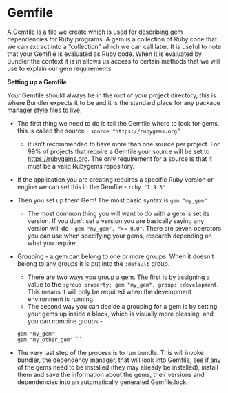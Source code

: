 # Gemfile

A Gemfile is a file we create which is used for describing gem dependencies for Ruby programs. A gem is a collection of Ruby code that we can extract into a “collection” which we can call later.
It is useful to note that your Gemfile is evaluated as Ruby code. When it is evaluated by Bundler the context it is in allows us access to certain methods that we will use to explain our gem requirements.

**Setting up a Gemfile**

Your Gemfile should always be in the root of your project directory, this is where Bundler expects it to be and it is the standard place for any package manager style files to live.

* The first thing we need to do is tell the Gemfile where to look for gems, this is called the source - ```source "https://rubygems.org”```
  * It isn’t recommended to have more than one source per project. For 99% of projects that require a Gemfile your source will be set to https://rubygems.org. The only requirement for a source is that it must be a valid Rubygems repository.

* If the application you are creating requires a specific Ruby version or engine we can set this in the Gemfile - ```ruby "1.9.3"```

* Then you set up them Gem! The most basic syntax is ```gem "my_gem"```
  * The most common thing you will want to do with a gem is set its version. If you don’t set a version you are basically saying any version will do - ```gem "my_gem", ">= 0.0"```. There are seven operators you can use when specifying your gems, research depending on what you require.
  
* Grouping - a gem can belong to one or more groups. When it doesn’t belong to any groups it is put into the ```:default``` group. 
  * There are two ways you group a gem. The first is by assigning a value to the ```:group property; gem "my_gem", group: :development```. This means it will only be required when the development environment is running.
  * The second way you can decide a grouping for a gem is by setting your gems up inside a block, which is visually more pleasing, and you can combine groups - 
  ```group :development, :test do
  gem "my_gem"
  gem "my_other_gem"```
  
* The very last step of the process is to run bundle. This will invoke bundler, the dependency manager, that will look into Gemfile, see if any of the gems need to be installed (they may already be installed), install them and save the information about the gems, their versions and dependencies into an automatically generated Gemfile.lock.
